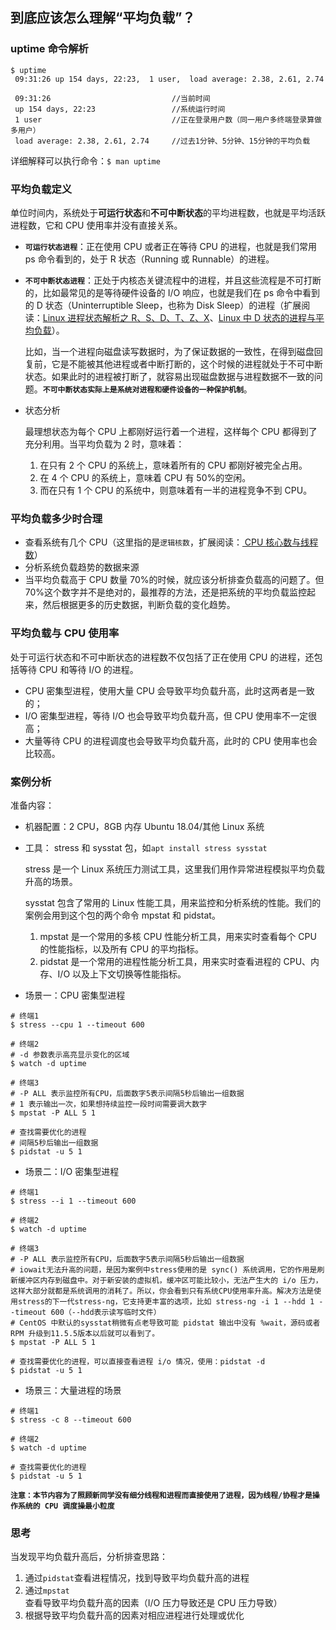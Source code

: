 ## 到底应该怎么理解“平均负载”？

### uptime 命令解析

```
$ uptime
 09:31:26 up 154 days, 22:23,  1 user,  load average: 2.38, 2.61, 2.74
```

```
 09:31:26                           //当前时间
 up 154 days, 22:23                 //系统运行时间
 1 user                             //正在登录用户数（同一用户多终端登录算做多用户）
 load average: 2.38, 2.61, 2.74     //过去1分钟、5分钟、15分钟的平均负载
```

详细解释可以执行命令：`$ man uptime`

### 平均负载定义

单位时间内，系统处于**可运行状态**和**不可中断状态**的平均进程数，也就是平均活跃进程数，它和 CPU 使用率并没有直接关系。

- **`可运行状态进程`**：正在使用 CPU 或者正在等待 CPU 的进程，也就是我们常用 ps 命令看到的，处于 R 状态（Running 或 Runnable）的进程。
- **`不可中断状态进程`**：正处于内核态关键流程中的进程，并且这些流程是不可打断的，比如最常见的是等待硬件设备的 I/O 响应，也就是我们在 ps 命令中看到的 D 状态（Uninterruptible Sleep，也称为 Disk Sleep）的进程（扩展阅读：[Linux 进程状态解析之 R、S、D、T、Z、X](https://yq.aliyun.com/articles/582869)、[Linux 中 D 状态的进程与平均负载](https://mp.weixin.qq.com/s/E5X9U7QIGnLCd4ETn2Ldlw)）。

  比如，当一个进程向磁盘读写数据时，为了保证数据的一致性，在得到磁盘回复前，它是不能被其他进程或者中断打断的，这个时候的进程就处于不可中断状态。如果此时的进程被打断了，就容易出现磁盘数据与进程数据不一致的问题。**`不可中断状态实际上是系统对进程和硬件设备的一种保护机制`**。

- 状态分析

  最理想状态为每个 CPU 上都刚好运行着一个进程，这样每个 CPU 都得到了充分利用。当平均负载为 2 时，意味着：

  1. 在只有 2 个 CPU 的系统上，意味着所有的 CPU 都刚好被完全占用。
  2. 在 4 个 CPU 的系统上，意味着 CPU 有 50%的空闲。
  3. 而在只有 1 个 CPU 的系统中，则意味着有一半的进程竞争不到 CPU。

### 平均负载多少时合理

- 查看系统有几个 CPU（这里指的是`逻辑核数`，扩展阅读：[ CPU 核心数与线程数](https://zhuanlan.zhihu.com/p/86855590)）
- 分析系统负载趋势的数据来源
- 当平均负载高于 CPU 数量 70%的时候，就应该分析排查负载高的问题了。但 70%这个数字并不是绝对的，最推荐的方法，还是把系统的平均负载监控起来，然后根据更多的历史数据，判断负载的变化趋势。

### 平均负载与 CPU 使用率

处于可运行状态和不可中断状态的进程数不仅包括了正在使用 CPU 的进程，还包括等待 CPU 和等待 I/O 的进程。

- CPU 密集型进程，使用大量 CPU 会导致平均负载升高，此时这两者是一致的；
- I/O 密集型进程，等待 I/O 也会导致平均负载升高，但 CPU 使用率不一定很高；
- 大量等待 CPU 的进程调度也会导致平均负载升高，此时的 CPU 使用率也会比较高。

### 案例分析

准备内容：

- 机器配置：2 CPU，8GB 内存 Ubuntu 18.04/其他 Linux 系统
- 工具： stress 和 sysstat 包，如`apt install stress sysstat`

  stress 是一个 Linux 系统压力测试工具，这里我们用作异常进程模拟平均负载升高的场景。

  sysstat 包含了常用的 Linux 性能工具，用来监控和分析系统的性能。我们的案例会用到这个包的两个命令 mpstat 和 pidstat。

  1. mpstat 是一个常用的多核 CPU 性能分析工具，用来实时查看每个 CPU 的性能指标，以及所有 CPU 的平均指标。
  2. pidstat 是一个常用的进程性能分析工具，用来实时查看进程的 CPU、内存、I/O 以及上下文切换等性能指标。

- 场景一：CPU 密集型进程

```
# 终端1
$ stress --cpu 1 --timeout 600

# 终端2
# -d 参数表示高亮显示变化的区域
$ watch -d uptime

# 终端3
# -P ALL 表示监控所有CPU，后面数字5表示间隔5秒后输出一组数据
# 1 表示输出一次，如果想持续监控一段时间需要调大数字
$ mpstat -P ALL 5 1

# 查找需要优化的进程
# 间隔5秒后输出一组数据
$ pidstat -u 5 1
```

- 场景二：I/O 密集型进程

```
# 终端1
$ stress --i 1 --timeout 600

# 终端2
$ watch -d uptime

# 终端3
# -P ALL 表示监控所有CPU，后面数字5表示间隔5秒后输出一组数据
# iowait无法升高的问题，是因为案例中stress使用的是 sync() 系统调用，它的作用是刷新缓冲区内存到磁盘中。对于新安装的虚拟机，缓冲区可能比较小，无法产生大的 i/o 压力，这样大部分就都是系统调用的消耗了。所以，你会看到只有系统CPU使用率升高。解决方法是使用stress的下一代stress-ng，它支持更丰富的选项，比如 stress-ng -i 1 --hdd 1 --timeout 600（--hdd表示读写临时文件）
# CentOS 中默认的sysstat稍微有点老导致可能 pidstat 输出中没有 %wait，源码或者 RPM 升级到11.5.5版本以后就可以看到了。
$ mpstat -P ALL 5 1

# 查找需要优化的进程，可以直接查看进程 i/o 情况，使用：pidstat -d
$ pidstat -u 5 1
```

- 场景三：大量进程的场景

```
# 终端1
$ stress -c 8 --timeout 600

# 终端2
$ watch -d uptime

# 查找需要优化的进程
$ pidstat -u 5 1
```

**`注意：本节内容为了照顾新同学没有细分线程和进程而直接使用了进程，因为线程/协程才是操作系统的 CPU 调度操最小粒度`**

### 思考

当发现平均负载升高后，分析排查思路：

1. 通过`pidstat`查看进程情况，找到导致平均负载升高的进程
2. 通过`mpstat`查看导致平均负载升高的因素（I/O 压力导致还是 CPU 压力导致）
3. 根据导致平均负载升高的因素对相应进程进行处理或优化
